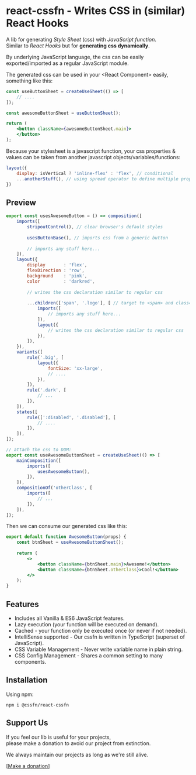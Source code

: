 # react-cssfn - Writes CSS in (similar) React Hooks

A lib for generating _Style Sheet_ (css) with _JavaScript function_.  
Similar to _React Hooks_ but for **generating css dynamically**.

By underlying JavaScript language, the css can be easily exported/imported as a regular JavaScript module.

The generated css can be used in your &lt;React Component&gt; easily, something like this:
```jsx
const useButtonSheet = createUseSheet(() => [
    // ....
]);

const awesomeButtonSheet = useButtonSheet();

return (
    <button className={awesomeButtonSheet.main}>
    </button>
);
```

Because your stylesheet is a javascript function, your css properties & values can be taken from another javascript objects/variables/functions:

```jsx
layout({
    display: isVertical ? 'inline-flex' : 'flex', // conditional
    ...anotherStuff(), // using spread operator to define multiple properties
})
```

## Preview

```js
export const usesAwesomeButton = () => composition([
    imports([
        stripoutControl(), // clear browser's default styles
        
        usesButtonBase(), // imports css from a generic button
        
        // imports any stuff here...
    ]),
    layout({
        display       : 'flex',
        flexDirection : 'row',
        background    : 'pink',
        color         : 'darkred',
        
        // writes the css declaration similar to regular css
        
        ...children(['span', '.logo'], [ // target to <span> and class="logo"
            imports([
                // imports any stuff here...
            ]),
            layout({
                // writes the css declaration similar to regular css
            }),
        ]),
    }),
    variants([
        rule('.big', [
            layout({
                fontSize: 'xx-large',
                // ....
            }),
        ]),
        rule('.dark', [
            // ...
        ]),
    ]),
    states([
        rule([':disabled', '.disabled'], [
            // ....
        ]),
    ]),
]);

// attach the css to DOM:
export const useAwesomeButtonSheet = createUseSheet(() => [
    mainComposition([
        imports([
            usesAwesomeButton(),
        ]),
    ]),
    compositionOf('otherClass', [
        imports([
            // ...
        ]),
    ]),
]);
```

Then we can consume our generated css like this:

```jsx
export default function AwesomeButton(props) {
    const btnSheet = useAwesomeButtonSheet();
    
    return (
        <>
            <button className={btnSheet.main}>Awesome!</button>
            <button className={btnSheet.otherClass}>Cool!</button>
        </>
    );
}
```

## Features

* Includes all Vanilla & ES6 JavaScript features.
* Lazy execution (your function will be executed on demand).
* Cached - your function only be executed once (or never if not needed).
* IntelliSense supported - Our cssfn is written in TypeScript (superset of JavaScript).
* CSS Variable Management - Never write variable name in plain string.
* CSS Config Management - Shares a common setting to many components.

## Installation

Using npm:
```
npm i @cssfn/react-cssfn
```

## Support Us

If you feel our lib is useful for your projects,  
please make a donation to avoid our project from extinction.

We always maintain our projects as long as we're still alive.

[[Make a donation](https://ko-fi.com/heymarco)]
